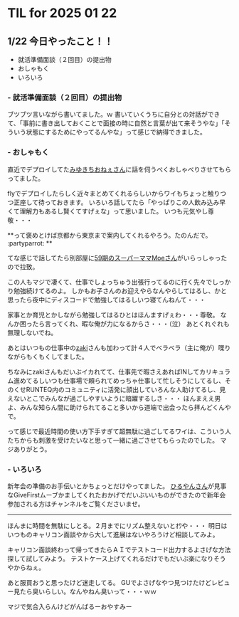 # TIL for 2025 01 22
## 1/22 今日やったこと！！

- 就活準備面談（２回目）の提出物
- おしゃもく
- いろいろ


### - 就活準備面談（２回目）の提出物

ブツブツ言いながら書いてました。ｗ
書いていくうちに自分との対話ができて、「事前に書き出しておくことで面接の時に自然と言葉が出て来そうやな」「そういう状態にするためにやってるんやな」って感じで納得できました。


### - おしゃもく

直近でデプロイしてた[みゆきちおねぇさん](https://chat.runteq.jp/runteq/channels/times_59b_miyukichi)に話を伺うべくおしゃべりさせてもらってました。

flyでデプロイしたらしく近々まとめてくれるらしいからワイもちょっと触りつつ正座して待っておきます。
いろいろ話してたら「やっぱりこの人飲み込み早くて理解力もあるし賢くてすげぇな」って思いました。
いつも元気やし尊敬・・・

**って褒めとけば京都から東京まで案内してくれるやろう。たのんだで。 :partyparrot: **

てな感じで話してたら別部屋に[59期のスーパーママMoeさん](https://chat.runteq.jp/runteq/channels/times_59a_oshima_moeka)がいらっしゃったので拉致。

この人もマジで凄くて、仕事でしょっちゅう出張行ってるのに行く先々でしっかり勉強続けてるのよ。
しかもお子さんのお迎えやらなんやらしてはるし、かと思ったら夜中にディスコードで勉強してはるしいつ寝てんねんて・・・

家事とか育児とかしながら勉強してはるひとはほんますげぇわ・・・尊敬。
なんか困ったら言ってくれ、暇な俺が力になるからさ・・・（泣）
あとくれぐれも無理しないでね。

あとはいつもの仕事中の[zaki](https://chat.runteq.jp/runteq/channels/times_59b_yamazaki_hiroshi)さんも加わって計４人でベラベラ（主に俺が）喋りながらもくもくしてました。

ちなみにzakiさんもだいぶイカれてて、仕事先で暇さえあればINしてカリキュラム進めてるしいつも仕事場で頼られてめっちゃ仕事して忙しそうにしてるし、そのくせRUNTEQ内のコミュニティに活発に顔出していろんな人助けてるし、見えないとこでみんなが過ごしやすいように暗躍するしさ・・・
ほんまええ男よ、みんな知らん間に助けられてること多いから道端で出会ったら拝んどくんやで。

って感じで最近時間の使い方下手すぎて超無駄に過ごしてるワイは、こういう人たちからも刺激を受けたいなと思って一緒に過ごさせてもらったのでした。
マジありがとう。


### - いろいろ

新年会の準備のお手伝いとかちょっとだけやってました。
[ひるやんさん](https://chat.runteq.jp/runteq/channels/times_63a_hiruta_shuhei)が見事なGiveFirstムーブかましてくれたおかげでだいぶいいものができたので新年会参加される方はチャンネルをご覧くださいませ。


---

ほんまに時間を無駄にしとる。２月までにリズム整えないとｵﾜや・・・
明日はいつものキャリコン面談やから大して進展はないやろうけど相談してみよ。

キャリコン面談終わって帰ってきたらＡＩでテストコード出力するよさげな方法探して試してみよう。
テストケース上げてくれるだけでもだいぶ楽になりそうやからねぇ。

あと服買おうと思ったけど迷走してる。
GUでよさげなやつ見つけたけどレビュー見たら臭いらしい。なんやねん臭いって・・・ｗｗ

マジで気合入らんけどがんばるーおやすみー
